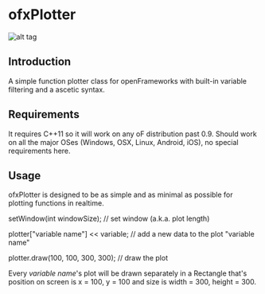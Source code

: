 ofxPlotter
==========

![alt tag](https://raw.githubusercontent.com/yeswecan/ofxPlotter/master/screenshot.png)

Introduction
------------
A simple function plotter class for openFrameworks with built-in variable filtering and a ascetic syntax.

Requirements
------------
It requires C++11 so it will work on any oF distribution past 0.9. Should work on all the major OSes (Windows, OSX, Linux, Android, iOS), no special requirements here.

Usage
-----
ofxPlotter is designed to be as simple and as minimal as possible for plotting functions in realtime.

setWindow(int windowSize); // set window (a.k.a. plot length)

plotter["variable name"] << variable; // add a new data to the plot "variable name"

plotter.draw(100, 100, 300, 300); // draw the plot

Every _variable name_'s plot will be drawn separately in a Rectangle that's position on screen is x = 100, y = 100 and size is width = 300, height = 300.